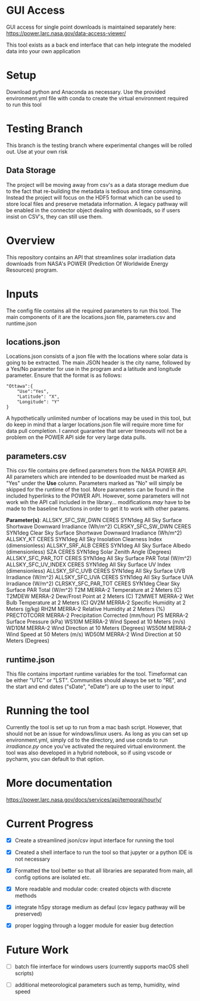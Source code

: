 # GUI Access

GUI access for single point downloads is maintained separately here: https://power.larc.nasa.gov/data-access-viewer/

This tool exists as a back end interface that can help integrate the modeled data into your own application

# Setup

Download python and Anaconda as necessary. Use the provided environment.yml file with conda to create the virtual environment required to run this tool

# Testing Branch
This branch is the testing branch where experimental changes will be rolled out. Use at your own risk

## Data Storage
The project will be moving away from csv's as a data storage medium due to the fact that re-building the metadata is tedious and time consuming. Instead the project will focus on the HDF5 format which can be used to store local files and preserve metadata information. A legacy pathway will be enabled in the connector object dealing with downloads, so if users insist on CSV's, they can still use them.

# Overview

This repository contains an API that streamlines solar irradiation data downloads from NASA's POWER (Prediction Of Worldwide Energy Resources) program. 

# Inputs

The config file contains all the required parameters to run this tool. The main components of it are the locations.json file, parameters.csv and runtime.json

## locations.json

Locations.json consists of a json file with the locations where solar data is going to be extracted. The main JSON header is the city name, followed by a Yes/No parameter for use in the program and a latitude and longitude parameter. Ensure that the format is as follows:
```
"Ottawa":{
    "Use":"Yes",
    "Latitude": "X",
    "Longitude": "Y"
}
```
A hypothetically unlimited number of locations may be used in this tool, but do keep in mind that a larger locations.json file will require more time for data pull completion. I cannot guarantee that server timeouts will not be a problem on the POWER API side for very large data pulls.

## parameters.csv

This csv file contains pre defined parameters from the NASA POWER API. All parameters which are intended to be downloaded must be marked as "Yes" under the **Use** column. Parameters marked as "No" will simply be skipped for the runtime of the tool. More parameters can be found in the included hyperlinks to the POWER API. However, some parameters will not work wih the API call included in the library... modifications *may* have to be made to the baseline functions in order to get it to work with other params.

**Parameter(s)**: 
ALLSKY_SFC_SW_DWN       CERES SYN1deg All Sky Surface Shortwave Downward Irradiance (Wh/m^2) 
CLRSKY_SFC_SW_DWN       CERES SYN1deg Clear Sky Surface Shortwave Downward Irradiance (Wh/m^2) 
ALLSKY_KT               CERES SYN1deg All Sky Insolation Clearness Index (dimensionless) 
ALLSKY_SRF_ALB          CERES SYN1deg All Sky Surface Albedo (dimensionless) 
SZA                     CERES SYN1deg Solar Zenith Angle (Degrees) 
ALLSKY_SFC_PAR_TOT      CERES SYN1deg All Sky Surface PAR Total (W/m^2) 
ALLSKY_SFC_UV_INDEX     CERES SYN1deg All Sky Surface UV Index (dimensionless) 
ALLSKY_SFC_UVB          CERES SYN1deg All Sky Surface UVB Irradiance (W/m^2) 
ALLSKY_SFC_UVA          CERES SYN1deg All Sky Surface UVA Irradiance (W/m^2) 
CLRSKY_SFC_PAR_TOT      CERES SYN1deg Clear Sky Surface PAR Total (W/m^2) 
T2M                     MERRA-2 Temperature at 2 Meters (C) 
T2MDEW                  MERRA-2 Dew/Frost Point at 2 Meters (C) 
T2MWET                  MERRA-2 Wet Bulb Temperature at 2 Meters (C) 
QV2M                    MERRA-2 Specific Humidity at 2 Meters (g/kg) 
RH2M                    MERRA-2 Relative Humidity at 2 Meters (%) 
PRECTOTCORR             MERRA-2 Precipitation Corrected (mm/hour) 
PS                      MERRA-2 Surface Pressure (kPa) 
WS10M                   MERRA-2 Wind Speed at 10 Meters (m/s) 
WD10M                   MERRA-2 Wind Direction at 10 Meters (Degrees) 
WS50M                   MERRA-2 Wind Speed at 50 Meters (m/s) 
WD50M                   MERRA-2 Wind Direction at 50 Meters (Degrees) 

## runtime.json

This file contains important runtime variables for the tool. Timeformat can be either "UTC" or "LST". Communities should always be set to "RE", and the start and end dates ("sDate", "eDate") are up to the user to input

# Running the tool

Currently the tool is set up to run from a mac bash script. However, that should not be an issue for windows/linux users. As long as you can set up environment.yml, simply cd to the directory, and use conda to run *irradiance.py* once you've activated the required virtual environment. the tool was also developed in a hybrid notebook, so if using vscode or pycharm, you can default to that option. 

# More documentation

https://power.larc.nasa.gov/docs/services/api/temporal/hourly/

# Current Progress
- [x] Create a streamlined json/csv input interface for running the tool

- [x] Created a shell interface to run the tool so that jupyter or a python IDE is not necessary

- [x] Formatted the tool better so that all libraries are separated from main, all config options are isolated etc. 

- [x] More readable and modular code: created objects with discrete methods

- [x] integrate h5py storage medium as defaul (csv legacy pathway will be preserved)

- [x] proper logging through a logger module for easier bug detection

# Future Work
- [ ] batch file interface for windows users (currently supports macOS shell scripts)

- [ ] additional meteorological parameters such as temp, humidity, wind speed

